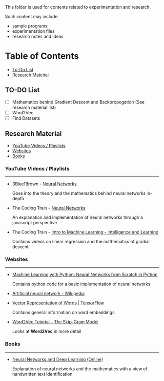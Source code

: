 This folder is used for contents related to experimentation and research.  

Such content may include:
- sample programs
- experimentation files
- research notes and ideas

# Table of Contents

- [To-Do List](#todo)
- [Research Material](#research)

## TO-DO List<a name="todo"></a>

- [ ] Mathematics behind Gradient Descent and Backpropogation (See research material list)
- [ ] Word2Vec
- [ ] Find Datasets  

## Research Material<a name="research"></a>

- [YouTube Videos / Playlists](#youtube)
- [Websites](#websites)
- [Books](#books)

### YouTube Videos / Playlists<a name="youtube"></a>
***

- 3Blue1Brown - [Neural Networks](https://www.youtube.com/playlist?list=PLZHQObOWTQDNU6R1_67000Dx_ZCJB-3pi)

  Goes into the theory and the mathematics behind neural networks in-depth

- The Coding Train - [Neural Networks](https://www.youtube.com/playlist?list=PLRqwX-V7Uu6aCibgK1PTWWu9by6XFdCfh)

  An explanation and implementation of neural networks through a javascript perspective

- The Coding Train - [Intro to Machine Learning - Intelligence and Learning](https://www.youtube.com/playlist?list=PLRqwX-V7Uu6bCN8LKrcMa6zF4FPtXyXYj)
  
  Contains videos on linear regression and the mathematics of gradial descent

### Websites<a name="websites"></a>
***

- [Machine Learning with Python: Neural Networks from Scratch in Python](https://www.python-course.eu/neural_networks.php)
  
  Contains python code for a basic implementation of neural networks

- [Artificial neural network - Wikipedia](https://en.wikipedia.org/wiki/Artificial_neural_network)

- [Vector Representation of Words | TensorFlow](https://www.tensorflow.org/tutorials/representation/word2vec)

  Contains general information on word embeddings

- [Word2Vec Tutorial - The Skip-Gram Model](http://mccormickml.com/2016/04/19/word2vec-tutorial-the-skip-gram-model/)

  Looks at **Word2Vec** in more detail


### Books<a name="books"></a>
***

- [Neural Networks and Deep Learning (Online)](http://neuralnetworksanddeeplearning.com/index.html)

  Explanation of neural networks and the mathematics with a view of handwritten text identification
